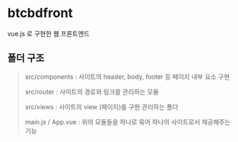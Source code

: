 # btcbdfront
vue.js 로 구현한 웹 프론트엔드

## 폴더 구조
> src/components : 사이트의 header, body, footer 등 페이지 내부 요소 구현 
>
> src/router : 사이트의 경로와 링크를 관리하는 모듈 
>
> src/views : 사이트의 view (페이지)를 구현 관리하는 폴더
>
> main.js / App.vue : 위의 모듈들을 하나로 묶어 하나의 사이트로서 제공해주는 기능 
